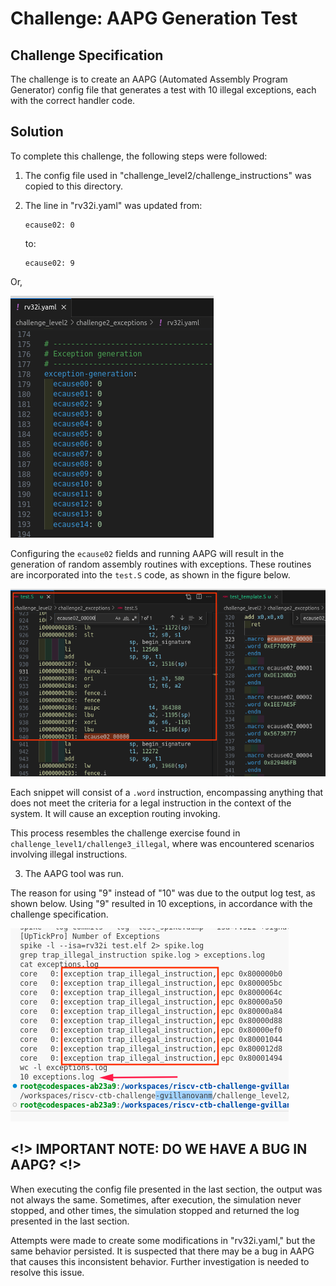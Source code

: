 # Challenge: AAPG Generation Test

## Challenge Specification

The challenge is to create an AAPG (Automated Assembly Program Generator) config file that generates a test with 10 illegal exceptions, each with the correct handler code.

## Solution

To complete this challenge, the following steps were followed:

1. The config file used in "challenge_level2/challenge_instructions" was copied to this directory.
2. The line in "rv32i.yaml" was updated from:

   ```
   ecause02: 0
   ```

   to:

   ```
   ecause02: 9
   ```

Or,

![exceptions](./images/ecauses.png "exceptions")

Configuring the `ecause02` fields and running AAPG will result in the generation of random assembly routines with exceptions. These routines are incorporated into the `test.S` code, as shown in the figure below.

![Figure: Code Generation Process](./images/expl.png)

Each snippet will consist of a `.word` instruction, encompassing anything that does not meet the criteria for a legal instruction in the context of the system. It will cause an exception routing invoking.

This process resembles the challenge exercise found in `challenge_level1/challenge3_illegal`, where was encountered scenarios involving illegal instructions.

3. The AAPG tool was run.

The reason for using "9" instead of "10" was due to the output log test, as shown below. Using "9" resulted in 10 exceptions, in accordance with the challenge specification.

![exceptions](./images/exceptions-output-terminal.png "exceptions")

## <!> IMPORTANT NOTE: DO WE HAVE A BUG IN AAPG? <!>

When executing the config file presented in the last section, the output was not always the same. Sometimes, after execution, the simulation never stopped, and other times, the simulation stopped and returned the log presented in the last section.

Attempts were made to create some modifications in "rv32i.yaml," but the same behavior persisted. It is suspected that there may be a bug in AAPG that causes this inconsistent behavior. Further investigation is needed to resolve this issue.

